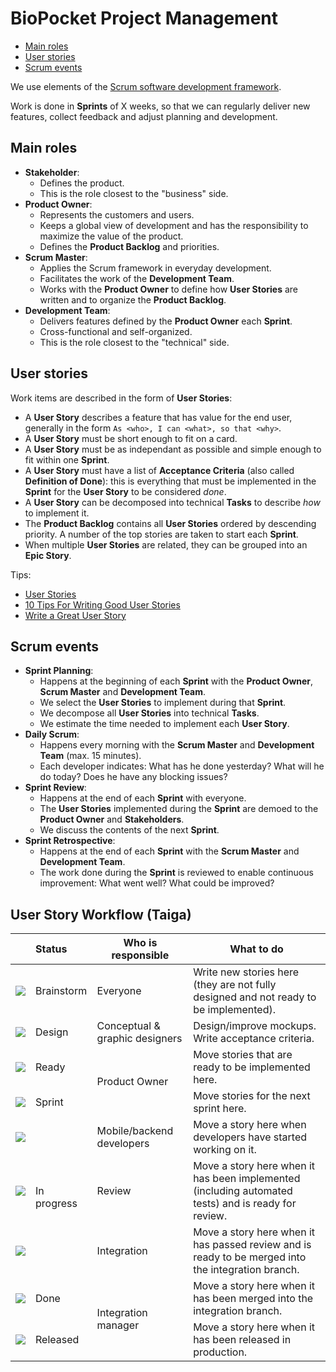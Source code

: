 # BioPocket Project Management

<!-- START doctoc generated TOC please keep comment here to allow auto update -->
<!-- DON'T EDIT THIS SECTION, INSTEAD RE-RUN doctoc TO UPDATE -->


- [Main roles](#main-roles)
- [User stories](#user-stories)
- [Scrum events](#scrum-events)

<!-- END doctoc generated TOC please keep comment here to allow auto update -->

We use elements of the [Scrum software development framework](https://en.wikipedia.org/wiki/Scrum_(software_development)).

Work is done in **Sprints** of X weeks, so that we can regularly deliver new features, collect feedback and adjust planning and development.

## Main roles

* **Stakeholder**:
  * Defines the product.
  * This is the role closest to the "business" side.
* **Product Owner**:
  * Represents the customers and users.
  * Keeps a global view of development and has the responsibility to maximize the value of the product.
  * Defines the **Product Backlog** and priorities.
* **Scrum Master**:
  * Applies the Scrum framework in everyday development.
  * Facilitates the work of the **Development Team**.
  * Works with the **Product Owner** to define how **User Stories** are written and to organize the **Product Backlog**.
* **Development Team**:
  * Delivers features defined by the **Product Owner** each **Sprint**.
  * Cross-functional and self-organized.
  * This is the role closest to the "technical" side.

## User stories

Work items are described in the form of **User Stories**:

* A **User Story** describes a feature that has value for the end user, generally in the form `As <who>, I can <what>, so that <why>`.
* A **User Story** must be short enough to fit on a card.
* A **User Story** must be as independant as possible and simple enough to fit within one **Sprint**.
* A **User Story** must have a list of **Acceptance Criteria** (also called **Definition of Done**): this is everything that must be implemented in the **Sprint** for the **User Story** to be considered *done*.
* A **User Story** can be decomposed into technical **Tasks** to describe *how* to implement it.
* The **Product Backlog** contains all **User Stories** ordered by descending priority. A number of the top stories are taken to start each **Sprint**.
* When multiple **User Stories** are related, they can be grouped into an **Epic Story**.

Tips:

* [User Stories](https://www.mountaingoatsoftware.com/agile/user-stories)
* [10 Tips For Writing Good User Stories](http://www.romanpichler.com/blog/10-tips-writing-good-user-stories/)
* [Write a Great User Story](https://help.rallydev.com/writing-great-user-story)

## Scrum events

* **Sprint Planning**:
  * Happens at the beginning of each **Sprint** with the **Product Owner**, **Scrum Master** and **Development Team**.
  * We select the **User Stories** to implement during that **Sprint**.
  * We decompose all **User Stories** into technical **Tasks**.
  * We estimate the time needed to implement each **User Story**.
* **Daily Scrum**:
  * Happens every morning with the **Scrum Master** and **Development Team** (max. 15 minutes).
  * Each developer indicates: What has he done yesterday? What will he do today? Does he have any blocking issues?
* **Sprint Review**:
  * Happens at the end of each **Sprint** with everyone.
  * The **User Stories** implemented during the **Sprint** are demoed to the **Product Owner** and **Stakeholders**.
  * We discuss the contents of the next **Sprint**.
* **Sprint Retrospective**:
  * Happens at the end of each **Sprint** with the **Scrum Master** and **Development Team**.
  * The work done during the **Sprint** is reviewed to enable continuous improvement: What went well? What could be improved?

## User Story Workflow (Taiga)

<table>
  <thead>
    <tr>
      <th colspan=2>Status</th>
      <th>Who is responsible</th>
      <th>What to do</th>
    </tr>
  </thead>
  <tbody>
    <tr>
      <td><img src="https://via.placeholder.com/20x30/999999?text=+" /></td>
      <td>Brainstorm</td>
      <td>Everyone</td>
      <td>Write new stories here (they are not fully designed and not ready to be implemented).</td>
    </tr>
    <tr>
      <td><img src="https://via.placeholder.com/20x30/a40000?text=+" /></td>
      <td>Design</td>
      <td>Conceptual & graphic designers</td>
      <td>Design/improve mockups. Write acceptance criteria.</td>
    </tr>
    <tr>
      <td><img src="https://via.placeholder.com/20x30/4e9a06?text=+" /></td>
      <td>Ready</td>
      <td rowspan=2>Product Owner</td>
      <td>Move stories that are ready to be implemented here.</td>
    </tr>
    <tr>
      <td><img src="https://via.placeholder.com/20x30/d3d7cf?text=+" /></td>
      <td>Sprint</td>
      <td>Move stories for the next sprint here.</td>
    </tr>
    <tr>
      <td><img src="https://via.placeholder.com/20x30/ff9900?text=+" /></td>
      <td rowspan=3>In progress</td>
      <td>Mobile/backend developers</td>
      <td>Move a story here when developers have started working on it.</td>
    </tr>
    <tr>
      <td><img src="https://via.placeholder.com/20x30/edd400?text=+" /></td>
      <td>Review</td>
      <td>Move a story here when it has been implemented (including automated tests) and is ready for review.</td>
    </tr>
    <tr>
      <td><img src="https://via.placeholder.com/20x30/729fcf?text=+" /></td>
      <td>Integration</td>
      <td>Move a story here when it has passed review and is ready to be merged into the integration branch.</td>
    </tr>
    <tr>
      <td><img src="https://via.placeholder.com/20x30/73d216?text=+" /></td>
      <td>Done</td>
      <td rowspan=2>Integration manager</td>
      <td>Move a story here when it has been merged into the integration branch.</td>
    </tr>
    <tr>
      <td><img src="https://via.placeholder.com/20x30/5c3566?text=+" /></td>
      <td>Released</td>
      <td>Move a story here when it has been released in production.</td>
    </tr>
  </tbody>
</table>
